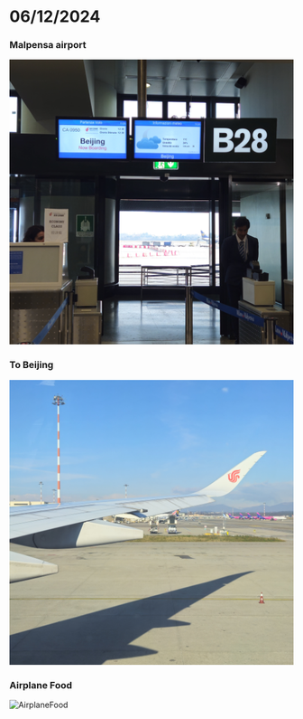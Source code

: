 # 06/12/2024
### Malpensa airport
![Gate](utils/06_12_24/gate.jpg)
### To Beijing
![AirplaneToBeijing](utils/06_12_24/airplane.jpg)
### Airplane Food
![AirplaneFood](utils/06_12_24/airplane_food.jpg)
